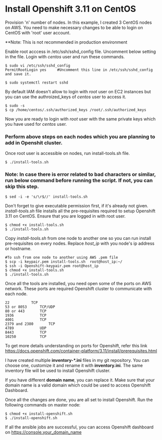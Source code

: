 # Install Openshift 3.11 on CentOS
Provision 'n' number of nodes. In this example, I created 3 CentOS nodes on AWS. You need to make necessary changes to be able to login on CentOS with 'root' user account. 

**Note: This is not recommended in production environment

Enable root acccess in /etc/ssh/sshd_config file. Uncomment below setting in the file. Login with *centos* user and run these commands.
```
$ sudo vi /etc/ssh/sshd_config
PermitRootLogin yes    	#Uncomment this line in /etc/ssh/sshd_config and save it.
	 
$ sudo systemctl restart sshd
```

By default IAM doesn't allow to login with *root* user on EC2 instances but you can use the authroized_keys of *centos* user to access it.

```
$ sudo -s
$ cp /home/centos/.ssh/authorized_keys /root/.ssh/authorized_keys
```

Now you are ready to login with *root* user with the same private keys which you have used for *centos* user.

### Perform above steps on each nodes which you are planning to add in Openshit cluster.

Once root user is accessible on nodes, run install-tools.sh file.

```
$ ./install-tools.sh
```

### Note: In case there is error related to bad characters or similar, run below command before running the script. If not, you can skip this step.

```
$ sed -i -e 's/\r$//' install-tools.sh
```

Don't forget to give executable permission first, if it's already not given. 
*install-tools.sh* file installs all the pre-requisites required to setup Openshift 3.11 on CentOS. Ensure that you are logged in with root user.
```
$ chmod +x install-tools.sh
$ ./install-tools.sh
```

Copy *install-tools.sh* from one node to another one so you can run install pre-requisites on every nodes. Replace *host_ip* with you node's ip address or hostname.

```
#To ssh from one node to another using AWS .pem file
$ scp -i keypair.pem install-tools.sh  root@host_ip:~/
$ ssh -i Openshift-keypair.pem root@host_ip
$ chmod +x install-tools.sh
$ ./install-tools.sh
```

Once all the tools are installed, you need open some of the ports on AWS network. These ports are required Openshift cluster to communicate with each node.
```
22 			TCP
53 or 8053		TCP/UDP
80 or 443		TCP
1936			TCP
4001			TCP
2379 and 2380		TCP
4789			UDP
8443			TCP
10250			TCP
```
To get more details understanding on ports for Openshift, refer this link https://docs.openshift.com/container-platform/3.11/install/prerequisites.html

I have created multiple **inventory-*.ini** files in my git repository. You can choose one, customize it and rename it with **inventory.ini**. The same inventory file will be used to install Openshift cluster.

If you have different **domain name**, you can replace it. Make sure that your domain name is a valid domain which could be used to access Openshift Dashboard.

Once all the changes are done, you are all set to install Openshift. Run the following commands on master node:

```
$ chmod +x install-openshift.sh
$ ./install-openshift.sh
```

If all the ansible jobs are successful, you can access Openshift dashboard on https://console.your_domain_name
